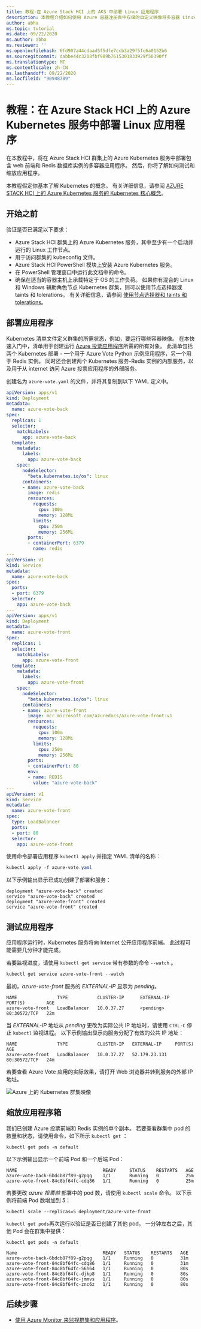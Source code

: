 ```yaml
---
title: 教程-在 Azure Stack HCI 上的 AKS 中部署 Linux 应用程序
description: 本教程介绍如何使用 Azure 容器注册表中存储的自定义映像将多容器 Linux 应用程序部署到群集。
author: abha
ms.topic: tutorial
ms.date: 09/22/2020
ms.author: abha
ms.reviewer: ''
ms.openlocfilehash: 6fd907a44cdaad5f5dfe7ccb3a29f5fc6a0152b6
ms.sourcegitcommit: dabbe44c3208fbf989b7615301833929f50390ff
ms.translationtype: MT
ms.contentlocale: zh-CN
ms.lasthandoff: 09/22/2020
ms.locfileid: "90948789"
---
```

# <a name="tutorial-deploy-linux-applications-in-azure-kubernetes-service-on-azure-stack-hci"></a>教程：在 Azure Stack HCI 上的 Azure Kubernetes 服务中部署 Linux 应用程序

在本教程中，将在 Azure Stack HCI 群集上的 Azure Kubernetes 服务中部署包含 web 前端和 Redis 数据库实例的多容器应用程序。 然后，你将了解如何测试和缩放应用程序。 

本教程假定你基本了解 Kubernetes 的概念。 有关详细信息，请参阅 [AZURE STACK HCI 上的 Azure Kubernetes 服务的 Kubernetes 核心概念](kubernetes-concepts.md)。

## <a name="before-you-begin"></a>开始之前

验证是否已满足以下要求：

* Azure Stack HCI 群集上的 Azure Kubernetes 服务，其中至少有一个启动并运行的 Linux 工作节点。 
* 用于访问群集的 kubeconfig 文件。
* Azure Stack HCI PowerShell 模块上安装 Azure Kubernetes 服务。
* 在 PowerShell 管理窗口中运行此文档中的命令。
* 确保在适当的容器主机上承载特定于 OS 的工作负荷。 如果你有混合的 Linux 和 Windows 辅助角色节点 Kubernetes 群集，则可以使用节点选择器或 taints 和 tolerations。 有关详细信息，请参阅 [使用节点选择器和 taints 和 tolerations](adapt-apps-mixed-os-clusters.md)。

## <a name="deploy-the-application"></a>部署应用程序

Kubernetes 清单文件定义群集的所需状态，例如，要运行哪些容器映像。 在本快速入门中，清单用于创建运行 [Azure 投票应用程序](https://github.com/Azure-Samples/azure-voting-app-redis)所需的所有对象。 此清单包括两个 Kubernetes 部署 - 一个用于 Azure Vote Python 示例应用程序，另一个用于 Redis 实例。 同时还会创建两个 Kubernetes 服务-Redis 实例的内部服务，以及用于从 internet 访问 Azure 投票应用程序的外部服务。

创建名为 `azure-vote.yaml` 的文件，并将其复制到以下 YAML 定义中。

```yaml
apiVersion: apps/v1
kind: Deployment
metadata:
  name: azure-vote-back
spec:
  replicas: 1
  selector:
    matchLabels:
      app: azure-vote-back
  template:
    metadata:
      labels:
        app: azure-vote-back
    spec:
      nodeSelector:
        "beta.kubernetes.io/os": linux
      containers:
      - name: azure-vote-back
        image: redis
        resources:
          requests:
            cpu: 100m
            memory: 128Mi
          limits:
            cpu: 250m
            memory: 256Mi
        ports:
        - containerPort: 6379
          name: redis
---
apiVersion: v1
kind: Service
metadata:
  name: azure-vote-back
spec:
  ports:
  - port: 6379
  selector:
    app: azure-vote-back
---
apiVersion: apps/v1
kind: Deployment
metadata:
  name: azure-vote-front
spec:
  replicas: 1
  selector:
    matchLabels:
      app: azure-vote-front
  template:
    metadata:
      labels:
        app: azure-vote-front
    spec:
      nodeSelector:
        "beta.kubernetes.io/os": linux
      containers:
      - name: azure-vote-front
        image: mcr.microsoft.com/azuredocs/azure-vote-front:v1
        resources:
          requests:
            cpu: 100m
            memory: 128Mi
          limits:
            cpu: 250m
            memory: 256Mi
        ports:
        - containerPort: 80
        env:
        - name: REDIS
          value: "azure-vote-back"
---
apiVersion: v1
kind: Service
metadata:
  name: azure-vote-front
spec:
  type: LoadBalancer
  ports:
  - port: 80
  selector:
    app: azure-vote-front
```

使用命令部署应用程序 `kubectl apply` 并指定 YAML 清单的名称：

```PowerShell
kubectl apply -f azure-vote.yaml
```

以下示例输出显示已成功创建了部署和服务：

```output
deployment "azure-vote-back" created
service "azure-vote-back" created
deployment "azure-vote-front" created
service "azure-vote-front" created
```

## <a name="test-the-application"></a>测试应用程序

应用程序运行时，Kubernetes 服务将向 Internet 公开应用程序前端。 此过程可能需要几分钟才能完成。

若要监视进度，请使用 `kubectl get service` 带有参数的命令 `--watch` 。

```PowerShell
kubectl get service azure-vote-front --watch
```

最初，*azure-vote-front* 服务的 *EXTERNAL-IP* 显示为 *pending*。

```output
NAME               TYPE           CLUSTER-IP      EXTERNAL-IP   PORT(S)        AGE
azure-vote-front   LoadBalancer   10.0.37.27      <pending>     80:30572/TCP   22m
```

当 *EXTERNAL-IP* 地址从 *pending* 更改为实际公共 IP 地址时，请使用 `CTRL-C` 停止 `kubectl` 监视进程。 以下示例输出显示向服务分配了有效的公共 IP 地址：

```output
NAME               TYPE           CLUSTER-IP   EXTERNAL-IP     PORT(S)        AGE
azure-vote-front   LoadBalancer   10.0.37.27   52.179.23.131   80:30572/TCP   24m
```

若要查看 Azure Vote 应用的实际效果，请打开 Web 浏览器并转到服务的外部 IP 地址。

![Azure 上的 Kubernetes 群集映像](media/deploy-linux-application/azure-vote.png)

## <a name="scale-application-pods"></a>缩放应用程序箱

我们已创建 Azure 投票前端和 Redis 实例的单个副本。 若要查看群集中 pod 的数量和状态，请使用命令，如下所示 `kubectl get` ：

```console
kubectl get pods -n default
```

以下示例输出显示一个前端 Pod 和一个后端 Pod：

```
NAME                                READY     STATUS    RESTARTS   AGE
azure-vote-back-6bdcb87f89-g2pqg    1/1       Running   0          25m
azure-vote-front-84c8bf64fc-cdq86   1/1       Running   0          25m
```

若要更改 *azure 投票前* 部署中的 pod 数，请使用 `kubectl scale` 命令。 以下示例将前端 Pod 数增加到 *5*：

```console
kubectl scale --replicas=5 deployment/azure-vote-front
```

`kubectl get pods`再次运行以验证是否已创建了其他 pod。 一分钟左右之后，其他 Pod 会在群集中提供：

```console
kubectl get pods -n default

Name                                READY   STATUS    RESTARTS   AGE
azure-vote-back-6bdcb87f89-g2pqg    1/1     Running   0          31m
azure-vote-front-84c8bf64fc-cdq86   1/1     Running   0          31m
azure-vote-front-84c8bf64fc-56h64   1/1     Running   0          80s
azure-vote-front-84c8bf64fc-djkp8   1/1     Running   0          80s
azure-vote-front-84c8bf64fc-jmmvs   1/1     Running   0          80s
azure-vote-front-84c8bf64fc-znc6z   1/1     Running   0          80s
```

## <a name="next-steps"></a>后续步骤

* [使用 Azure Monitor 来监视群集和应用程序](/azure/azure-monitor/insights/container-insights-enable-arc-enabled-clusters)。

